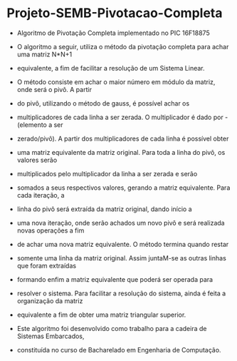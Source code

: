 # Projeto-SEMB-Pivotacao-Completa

* Algoritmo de Pivotação Completa implementado no PIC 16F18875

* O algoritmo a seguir, utiliza o método da pivotação completa para achar uma matriz N*N+1
* equivalente, a fim de facilitar a resolução de um Sistema Linear.
* O método consiste em achar o maior número em módulo da matriz, onde será o pivô. A partir
* do pivô, utilizando o método de gauss, é possível achar os
* multiplicadores de cada linha a ser zerada. O multiplicador é dado por -(elemento a ser
* zerado/pivô). A partir dos multiplicadores de cada linha é possível obter
* uma matriz equivalente da matriz original. Para toda a linha do pivô, os valores serão
* multiplicados pelo multiplicador da linha a ser zerada e serão
* somados a seus respectivos valores, gerando a matriz equivalente. Para cada iteração, a
* linha do pivô será extraída da matriz original, dando início a
* uma nova iteração, onde serão achados um novo pivô e será realizada novas operações a fim
* de achar uma nova matriz equivalente. O método termina quando restar
* somente uma linha da matriz original. Assim juntaM-se as outras linhas que foram extraídas
* formando enfim a matriz equivalente que poderá ser operada para
* resolver o sistema. Para facilitar a resolução do sistema, ainda é feita a organização da matriz
* equivalente a fim de obter uma matriz triangular superior.

* Este algoritmo foi desenvolvido como trabalho para a cadeira de Sistemas Embarcados,
* constituída no curso de Bacharelado em Engenharia de Computação.
